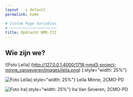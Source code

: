 ```yaml
---
layout   : default
permalink: home

# Custom Page Variables
# ─────────────────────
title: Opdracht NMD-III
---
```


Wie zijn we?
------------

![Foto Leïla]
(http://127.0.0.1:4000/1718-nmd3-project-minne_vanseveren/images/leïla.png)
{:style="width: 25%"}

![Foto Leïla](images/leïla.png){:style="width: 25%"}
Leïla Minne, 2CMO-PD

![Foto Ira](_images/ira.png){:style="width: 25%"}
Ira Van Severen, 2CMO-PD

